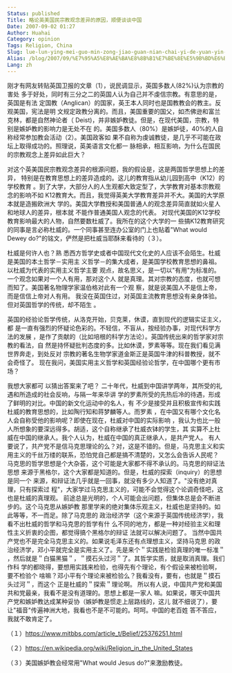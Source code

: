 ```yaml
---
Status: published
Title: 略论英美国民宗教观念差异的原因，顺便谈谈中国
Date: 2007-09-02 01:27
Author: Huahai
Category: opinion
Tags: Religion, China
Slug: lue-lun-ying-mei-guo-min-zong-jiao-guan-nian-chai-yi-de-yuan-yin-shun-bian-tan-tan-zhong-guo
Alias: /blog/2007/09/%E7%95%A5%E8%AE%BA%E8%8B%B1%E7%BE%8E%E5%9B%BD%E6%B0%91%E5%AE%97%E6%95%99%E8%A7%82%E5%BF%B5%E5%B7%AE%E5%BC%82%E7%9A%84%E5%8E%9F%E5%9B%A0%EF%BC%8C%E9%A1%BA%E4%BE%BF%E8%B0%88%E8%B0%88%E4%B8%AD%E5%9B%BD
Lang: zh
---
```


刚才有网友转贴英国卫报的文章（1），说民调显示，英国多数人(82%)认为宗教的害处 多于好处，同时有三分之二的英国人认为自己并不虔信宗教。有意思的是，英国是有法 定国教（Anglican）的国家，英王本人同时也是国教教会的教主。反观美国，宪法是明 文规定政教分离的。而且，美国重要的国父，如杰佛逊和富兰克林，都是自然神论者（ Deist)，并非嫉妒教徒。但是，在现代美国，宗教，特别是嫉妒教的影响力是无处不在 的。美国多数人（80%）是嫉妒徒，40%的人自称经常参加教会活动（2）。美国政客如 果不自称为虔诚教徒，是几乎不可能在政坛上取得成功的。照理说，英美语言文化都一 脉相承，相互影响，为什么在国民的宗教观念上差异如此巨大？

对这个英美国民宗教观念差异的根源问题，我的假设是，这是两国哲学思想上的差异， 特别是在教育思想上的差异造成的。这儿的教育指从幼儿园到高中（K12）的学校教育 。到了大学，大部分人的人生观都大致定型了，大学教育对基本宗教观念的影响不如 K12教育大。而且，我觉得英美大学教育差异并不大。美国的大学原本就是造搬欧洲大 学的。美国大学教授和美国普通人的观念差异简直就如火星人和地球人的差异，根本就 不能作普通美国人观念的代表。 对现代美国的K12学校教育影响最大的人物，自然要数杜威了。我所在的这个大学的一 些搞K12教育研究的同事是言必称杜威的。一个同事甚至连办公室的门上也贴着"What would Dewey do?"的铭文，俨然是把杜威当耶酥来看待的（３）。

杜威是何许人也？熟 悉西方哲学史或者中国现代文化史的人应该不会陌生。杜威是美国的本土哲学－实用主 义哲学－的集大成者，是美国学校教育思想的鼻祖。以杜威为代表的实用主义哲学主要 观点，故名思义，是一切以"有用"为标准的。一个观念如果对一个人有用，那对这个人 就是真理。其对宗教的态度，也就可想而知了。美国著名物理学家温伯格对此有一个观 察，就是说美国人不是信上帝，而是信信上帝对人有用。 我没在英国住过，对英国主流教育思想没有亲身体验。但对英国哲学的传统，却不陌生 。

英国的经验论哲学传统，从洛克开始，贝克莱，休谟，直到现代的逻辑实证主义，都 是一直有强烈的怀疑论色彩的。不轻信，不盲从，按经验办事，对现代科学方法的发展 ，是作了贡献的（比如培根的科学方法论）。英国传统出来的哲学家对宗教的看法，自 然是持怀疑批判态度的多。比如休谟，罗素等等。现在我们看见满世界奔走，到处反对 宗教的著名生物学家道金斯正是英国牛津的科普教授，就不会奇怪了。 现在我问，美国实用主义哲学和英国经验论哲学，在中国哪个更有市场？

我想大家都可 以猜出答案来了吧？ 二十年代，杜威到中国讲学两年，其所受的礼遇和所造成的社会反响，与隔一年来华讲 学的罗素所受的先热后冷的待遇，形成了鲜明的对比。中国的新文化运动中的名人，有 不少是接受并且积极宣传和实践杜威的教育思想的，比如陶行知和蒋梦麟等人。而罗素 ，在中国又有哪个文化名人会自称受他的影响呢？即使在现在，杜威对中国的实际影响 ，我认为也比一般人所想象的要深远得多。胡适，这个自称继承了杜威衣钵的学生，其 实算不上杜威在中国的继承人。我个人认为，杜威在中国的真正继承人，是共产党人。 有人要说了，共产党不是信马克思理论的么？对，这是不错的。但是，马克思主义和实 用主义的千丝万缕的联系，恐怕党自己都是搞不清楚的，又怎么会告诉人民呢？ 马克思的哲学思想是个大杂荟，这个可能是大家都不得不承认的。马克思的辩证法思想 来源于黑格尔，这个大家都是知道的。但是，杜威的探索（inquiry）的思想是同一个 来源，和辩证法几乎就是一回事，就没有多少人知道了。"没有绝对真理，只有探索过 程"，大家学过马克思主义的，可能不会觉得这个论调奇怪吧，这也是杜威的真理观。 前途总是光明的，个人可能会出问题，但集体总是会不断进步的。这个马克思从嫉妒教 那里学来的绝对集体乐观主义，杜威也是坚持的。如此等等，不一而足。除了马克思的 政治经济学（这个来源于英国传统经济学），我看不出杜威的哲学和马克思的哲学有什 么不同的地方，都是一种对经验主义和理性主义折衷的企图，都觉得搞个黑格尔的辩证 法就可以解决问题了。 当然中国共产党也不是完全马克思主义的。如果说毛泽东还有点理想主义，坚持马克思 的政治经济学，邓小平就完全是实用主义了。先是来个＂实践是检验真理的唯一标准＂ ，然后就是＂白猫黑猫＂，＂摸石头过河＂了。其哲学实质，就是取消真理。我们作科 学的都晓得，要想用实践来检验，也得先有个理论，有个假设来被检验啊，要不检验个 啥嘛？邓小平有个理论来被检验么？我看没有，要有，也就是＂摸石头过河＂，而这个 正是杜威的＂探索＂理论啊。 所以有人说，中国共产党和美国共和党最亲，我看不是没有道理的。思想上都是一家人 嘛。如果说，哪天中国共产党和嫉妒教达成某种妥协（嫉妒教是惯走上层路线的，这儿 就不细说了），要让"福音"传遍神洲大地，我看也不是不可能的。呵呵。中国的老百姓 答不答应，我就不敢肯定了。

（１）<https://www.mitbbs.com/article_t/Belief/25376251.html>

（２）<https://en.wikipedia.org/wiki/Religion_in_the_United_States>

（３）美国嫉妒教会经常用"What would Jesus do?"来激励教徒。

